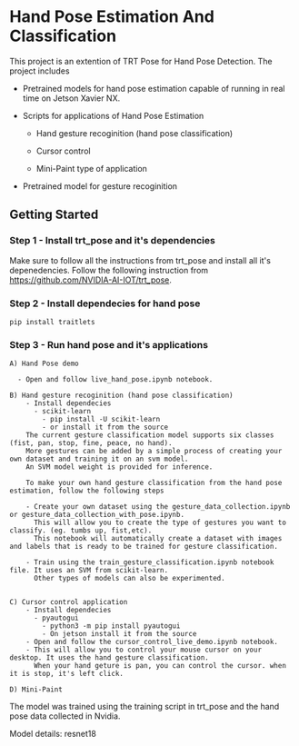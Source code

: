 # Hand Pose Estimation And Classification

This project is an extention of TRT Pose for Hand Pose Detection. The project includes 

- Pretrained models for hand pose estimation capable of running in real time on Jetson Xavier NX.

- Scripts for applications of Hand Pose Estimation

  -  Hand gesture recoginition (hand pose classification) 
  
  -  Cursor control 
  
  -  Mini-Paint type of application 
  
- Pretrained model for gesture recoginition 

## Getting Started 

### Step 1 - Install trt_pose and it's dependencies 

Make sure to follow all the instructions from trt_pose and install all it's depenedencies. 
Follow the following instruction from https://github.com/NVIDIA-AI-IOT/trt_pose. 

### Step 2 - Install dependecies for hand pose 
      
    pip install traitlets
     

### Step 3 - Run hand pose and it's applications 

    A) Hand Pose demo 
      
      - Open and follow live_hand_pose.ipynb notebook. 

    B) Hand gesture recoginition (hand pose classification) 
        - Install dependecies
          - scikit-learn 
            - pip install -U scikit-learn 
            - or install it from the source 
        The current gesture classification model supports six classes (fist, pan, stop, fine, peace, no hand). 
        More gestures can be added by a simple process of creating your own dataset and training it on an svm model. 
        An SVM model weight is provided for inference.
        
        To make your own hand gesture classification from the hand pose estimation, follow the following steps 
        
        - Create your own dataset using the gesture_data_collection.ipynb or gesture_data_collection_with_pose.ipynb. 
          This will allow you to create the type of gestures you want to classify. (eg. tumbs up, fist,etc). 
          This notebook will automatically create a dataset with images and labels that is ready to be trained for gesture classification.
        
        - Train using the train_gesture_classification.ipynb notebook file. It uses an SVM from scikit-learn. 
          Other types of models can also be experimented. 
        

    C) Cursor control application
        - Install dependecies 
          - pyautogui 
            - python3 -m pip install pyautogui
            - On jetson install it from the source 
        - Open and follow the cursor_control_live_demo.ipynb notebook. 
        - This will allow you to control your mouse cursor on your desktop. It uses the hand gesture classification. 
          When your hand geture is pan, you can control the cursor. when it is stop, it's left click. 

    D) Mini-Paint

The model was trained using the training script in trt_pose and the hand pose data collected in Nvidia.

Model details: resnet18
